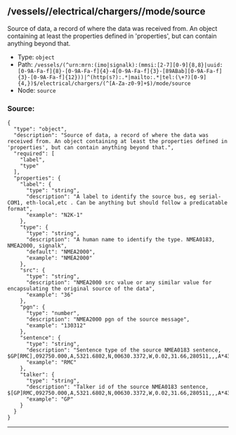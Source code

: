 ## /vessels/<RegExp>/electrical/chargers/<RegExp>/mode/source

Source of data, a record of where the data was received from. An object containing at least the properties defined in 'properties', but can contain anything beyond that.

* Type: `object`
* Path: `/vessels/(^urn:mrn:(imo|signalk):(mmsi:[2-7][0-9]{8,8}|uuid:[0-9A-Fa-f]{8}-[0-9A-Fa-f]{4}-4[0-9A-Fa-f]{3}-[89ABab][0-9A-Fa-f]{3}-[0-9A-Fa-f]{12}))|^(http(s?):.*|mailto:.*|tel:(\+?)[0-9]{4,})$/electrical/chargers/(^[A-Za-z0-9]+$)/mode/source`
* Node: `source`

### Source:
```
{
  "type": "object",
  "description": "Source of data, a record of where the data was received from. An object containing at least the properties defined in 'properties', but can contain anything beyond that.",
  "required": [
    "label",
    "type"
  ],
  "properties": {
    "label": {
      "type": "string",
      "description": "A label to identify the source bus, eg serial-COM1, eth-local,etc . Can be anything but should follow a predicatable format",
      "example": "N2K-1"
    },
    "type": {
      "type": "string",
      "description": "A human name to identify the type. NMEA0183, NMEA2000, signalk",
      "default": "NMEA2000",
      "example": "NMEA2000"
    },
    "src": {
      "type": "string",
      "description": "NMEA2000 src value or any similar value for encapsulating the original source of the data",
      "example": "36"
    },
    "pgn": {
      "type": "number",
      "description": "NMEA2000 pgn of the source message",
      "example": "130312"
    },
    "sentence": {
      "type": "string",
      "description": "Sentence type of the source NMEA0183 sentence, $GP[RMC],092750.000,A,5321.6802,N,00630.3372,W,0.02,31.66,280511,,,A*43",
      "example": "RMC"
    },
    "talker": {
      "type": "string",
      "description": "Talker id of the source NMEA0183 sentence, $[GP]RMC,092750.000,A,5321.6802,N,00630.3372,W,0.02,31.66,280511,,,A*43",
      "example": "GP"
    }
  }
}
```

---
